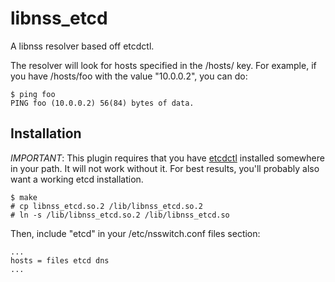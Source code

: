 libnss_etcd
===========

A libnss resolver based off etcdctl.

The resolver will look for hosts specified in the /hosts/ key. For example, if you have /hosts/foo with the value "10.0.0.2", you can do:
```
$ ping foo
PING foo (10.0.0.2) 56(84) bytes of data.
```

Installation
------------

*IMPORTANT*: This plugin requires that you have [etcdctl](https://github.com/coreos/etcdctl/) installed somewhere in your path. It will not work without it. For best results, you'll probably also want a working etcd installation.

```
$ make
# cp libnss_etcd.so.2 /lib/libnss_etcd.so.2
# ln -s /lib/libnss_etcd.so.2 /lib/libnss_etcd.so
```

Then, include "etcd" in your /etc/nsswitch.conf files section:
```
...
hosts = files etcd dns
...
```
